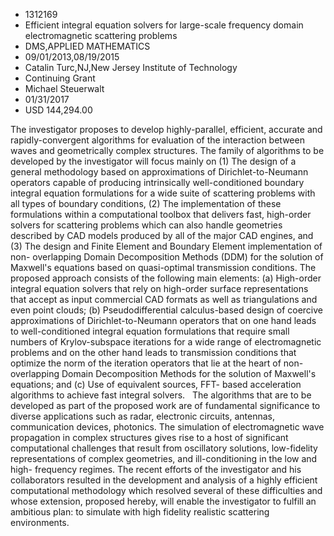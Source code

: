 
* 1312169
* Efficient integral equation solvers for large-scale frequency domain electromagnetic scattering problems
* DMS,APPLIED MATHEMATICS
* 09/01/2013,08/19/2015
* Catalin Turc,NJ,New Jersey Institute of Technology
* Continuing Grant
* Michael Steuerwalt
* 01/31/2017
* USD 144,294.00

The investigator proposes to develop highly-parallel, efficient, accurate and
rapidly-convergent algorithms for evaluation of the interaction between waves
and geometrically complex structures. The family of algorithms to be developed
by the investigator will focus mainly on (1) The design of a general methodology
based on approximations of Dirichlet-to-Neumann operators capable of producing
intrinsically well-conditioned boundary integral equation formulations for a
wide suite of scattering problems with all types of boundary conditions, (2) The
implementation of these formulations within a computational toolbox that
delivers fast, high-order solvers for scattering problems which can also handle
geometries described by CAD models produced by all of the major CAD engines, and
(3) The design and Finite Element and Boundary Element implementation of non-
overlapping Domain Decomposition Methods (DDM) for the solution of Maxwell's
equations based on quasi-optimal transmission conditions. The proposed approach
consists of the following main elements: (a) High-order integral equation
solvers that rely on high-order surface representations that accept as input
commercial CAD formats as well as triangulations and even point clouds; (b)
Pseudodifferential calculus-based design of coercive approximations of
Dirichlet-to-Neumann operators that on one hand leads to well-conditioned
integral equation formulations that require small numbers of Krylov-subspace
iterations for a wide range of electromagnetic problems and on the other hand
leads to transmission conditions that optimize the norm of the iteration
operators that lie at the heart of non-overlapping Domain Decomposition Methods
for the solution of Maxwell's equations; and (c) Use of equivalent sources, FFT-
based acceleration algorithms to achieve fast integral solvers.   The algorithms
that are to be developed as part of the proposed work are of fundamental
significance to diverse applications such as radar, electronic circuits,
antennas, communication devices, photonics. The simulation of electromagnetic
wave propagation in complex structures gives rise to a host of significant
computational challenges that result from oscillatory solutions, low-fidelity
representations of complex geometries, and ill-conditioning in the low and high-
frequency regimes. The recent efforts of the investigator and his collaborators
resulted in the development and analysis of a highly efficient computational
methodology which resolved several of these difficulties and whose extension,
proposed hereby, will enable the investigator to fulfill an ambitious plan: to
simulate with high fidelity realistic scattering environments.
